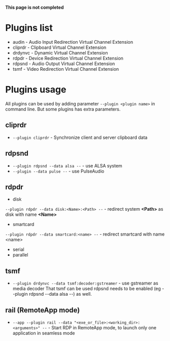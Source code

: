 **This page is not completed**

# Plugins list
* audin - Audio Input Redirection Virtual Channel Extension
* cliprdr - Clipboard Virtual Channel Extension
* drdynvc - Dynamic Virtual Channel Extension
* rdpdr - Device Redirection Virtual Channel Extension
* rdpsnd - Audio Output Virtual Channel Extension
* tsmf - Video Redirection Virtual Channel Extension

# Plugins usage

All plugins can be used by adding parameter `--plugin <plugin name>` in command line. But some plugins has extra parameters.

## cliprdr

* `--plugin cliprdr` - Synchronize client and server clipboard data

## rdpsnd

* `--plugin rdpsnd --data alsa --` - use ALSA system
* `--plugin --data pulse --` - use PulseAudio

## rdpdr

* disk

`--plugin rdpdr --data disk:<Name>:<Path> --` - redirect system **\<Path\>** as disk with name **\<Name\>**

* smartcard

`--plugin rdpdr --data smartcard:<name> --` - redirect smartcard with name \<name\>

* serial
* parallel

## tsmf

* `--plugin drdynvc --data tsmf:decoder:gstreamer` - use gstreamer as media decoder
That tsmf can be used rdpsnd needs to be enabled (eg --plugin rdpsnd --data alsa --) as well.

## rail (RemoteApp mode)

* `--app --plugin rail --data "<exe_or_file>:<working_dir>:<arguments>" --` - Start RDP in RemoteApp mode, to launch only one application in seamless mode
